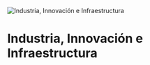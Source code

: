 ![Industria, Innovación e Infraestructura](https://www.undp.org/content/dam/undp/sdg/tiles/sdg-es-09.png "Industria, Innovación e Infraestructura")
# Industria, Innovación e Infraestructura
